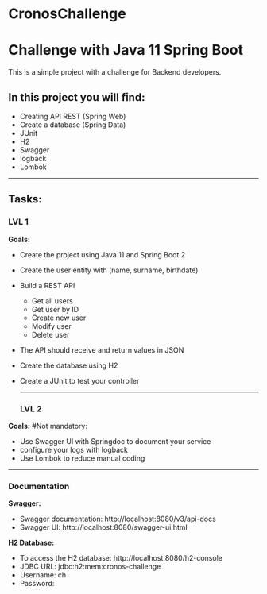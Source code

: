 # CronosChallenge

# Challenge with Java 11 Spring Boot

This is a simple project with a challenge for Backend developers.

## In this project you will find:

* Creating API REST (Spring Web)
* Create a database (Spring Data)
* JUnit
* H2
* Swagger
* logback
* Lombok

-----------------------------------------------------------------

## Tasks:

### LVL 1 

**Goals:** 
* Create the project using Java 11 and Spring Boot 2
* Create the user entity with (name, surname, birthdate)
* Build a REST API
  - Get all users
  - Get user by ID
  - Create new user
  - Modify user
  - Delete user
* The API should receive and return values in JSON
* Create the database using H2
* Create a JUnit to test your controller

  -----------------------------------------

  ### LVL 2 

**Goals:** 
  #Not mandatory:
* Use Swagger UI with Springdoc to document your service
* configure your logs with logback
* Use Lombok to reduce manual coding

 -----------------------------------------

  ### Documentation

**Swagger:** 
* Swagger documentation: http://localhost:8080/v3/api-docs
* Swagger UI: http://localhost:8080/swagger-ui.html

**H2 Database:**
* To access the H2 database: http://localhost:8080/h2-console
* JDBC URL: jdbc:h2:mem:cronos-challenge
* Username: ch
* Password: 

